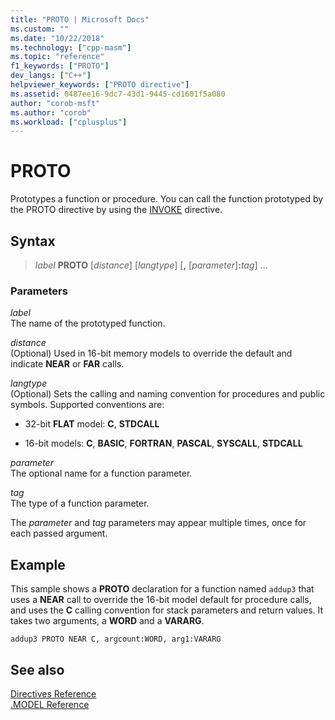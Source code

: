 ```yaml
---
title: "PROTO | Microsoft Docs"
ms.custom: ""
ms.date: "10/22/2018"
ms.technology: ["cpp-masm"]
ms.topic: "reference"
f1_keywords: ["PROTO"]
dev_langs: ["C++"]
helpviewer_keywords: ["PROTO directive"]
ms.assetid: 0487ee16-9dc7-43d1-9445-cd1601f5a080
author: "corob-msft"
ms.author: "corob"
ms.workload: ["cplusplus"]
---
```

# PROTO

Prototypes a function or procedure. You can call the function prototyped by the PROTO directive by using the [INVOKE](invoke.md) directive.

## Syntax

> *label* **PROTO** \[*distance*] \[*langtype*] \[__,__ \[*parameter*]__:__*tag*] ...

### Parameters

*label*<br/>
The name of the prototyped function.

*distance*<br/>
(Optional) Used in 16-bit memory models to override the default and indicate **NEAR** or **FAR** calls.

*langtype*<br/>
(Optional) Sets the calling and naming convention for procedures and public symbols. Supported conventions are:

- 32-bit **FLAT** model: **C**, **STDCALL**

- 16-bit models: **C**, **BASIC**, **FORTRAN**, **PASCAL**, **SYSCALL**, **STDCALL**

*parameter*<br/>
The optional name for a function parameter.

*tag*<br/>
The type of a function parameter.

The *parameter* and *tag* parameters may appear multiple times, once for each passed argument.

## Example

This sample shows a **PROTO** declaration for a function named `addup3` that uses a **NEAR** call to override the 16-bit model default for procedure calls, and uses the **C** calling convention for stack parameters and return values. It takes two arguments, a **WORD** and a **VARARG**.

```MASM
addup3 PROTO NEAR C, argcount:WORD, arg1:VARARG
```

## See also

[Directives Reference](directives-reference.md)<br/>
[.MODEL Reference](dot-model.md)<br/>
